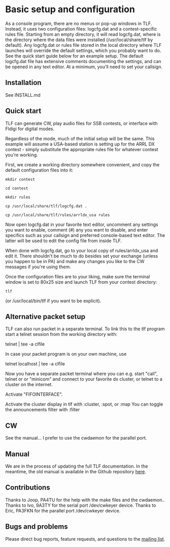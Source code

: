 
# Basic setup and configuration

As a console program, there are no menus or pop-up windows in TLF. Instead, it uses two configuration files: logcfg.dat and a contest-specific rules file. Starting from an empty directory, it will read <PREFIX>logcfg.dat, where <PREFIX> is the directory where the data files were installed (/usr/local/share/tlf by default). Any logcfg.dat or rules file stored in the local directory where TLF launches will override the default settings, which you probably want to do. See the quick start guide below for an example setup. The default logcfg.dat file has extensive comments documenting the settings, and can be opened in any text editor. At a minimum, you'll need to set your callsign.

## Installation

See INSTALL.md

## Quick start

TLF can generate CW, play audio files for SSB contests, or interface with Fldigi for digital modes. 

Regardless of the mode, much of the initial setup will be the same. This example will assume a USA-based station is setting up for the ARRL DX contest - simply substitute the appropriate rules file for whatever contest you're working.

First, we create a working directory somewhere convenient, and copy the default configuration files into it:

```
mkdir contest

cd contest

mkdir rules

cp /usr/local/share/tlf/logcfg.dat .

cp /usr/local/share/tlf/rules/arrldx_usa rules
```

Now open logcfg.dat in your favorite text editor, uncomment any settings you want to enable, comment (#) any you want to disable, and enter specifics such as your callsign and preferred console-based text editor. The latter will be used to edit the config file from inside TLF.

When done with logcfg.dat, go to your local copy of rules/arrldx_usa and edit it. There shouldn't be much to do besides set your exchange (unless you happen to be in PA) and make any changes you like to the CW messages if you're using them.

Once the configuration files are to your liking, make sure the terminal window is set to 80x25 size and launch TLF from your contest directory:

```
tlf
```

(or /usr/local/bin/tlf if you want to be explicit).

## Alternative packet setup

TLF can also run packet in a separate terminal. To link this to the tlf program
start a telnet session from the working directory with:

telnet <network node> | tee -a  clfile

In case your packet program is on your own machine, use

telnet localhost | tee -a clfile

Now you have a separate packet terminal where you can e.g. start "call", telnet  or
or "minicom" and connect to your favorite dx cluster, or telnet to a cluster
on the internet.

Activate "FIFOINTERFACE".

Activate the cluster display in tlf with :cluster, :spot, or :map
You can toggle the announcements filter with :filter

## CW

See the manual... I prefer to use the cwdaemon for the parallel port.

## Manual

We are in the process of updating the full TLF documentation. In the meantime, the old manual is available in the Github repository [here](https://tlf.github.io/tlfdoc.old/tlfdoc.html).


## Contributions

Thanks to Joop, PA4TU for the help with the make files and the cwdaemon..
Thanks to Ivo, 9A3TY for the serial port /dev/cwkeyer device.
Thanks to Eric, PA3FKN for the parallel port /dev/cwkeyer device.

## Bugs and problems

Please direct bug reports, feature requests, and questions to the [mailing list](https://lists.nongnu.org/mailman/listinfo/tlf-devel).